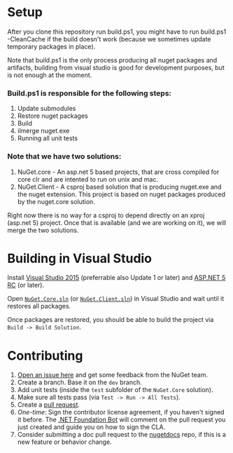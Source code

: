 # Setup
 
After you clone this repository run build.ps1, you might have to run build.ps1 -CleanCache if the build doesn't work (because we sometimes update temporary packages in place).

Note that build.ps1 is the only process producing all nuget packages and artifacts, building from visual studio is good for development purposes, but is not enough at the moment.

### Build.ps1 is responsible for the following steps:

1. Update submodules
1. Restore nuget packages
1. Build
1. ilmerge nuget.exe
1. Running all unit tests

### Note that we have two solutions:

1. NuGet.core - An asp.net 5 based projects, that are cross compiled for core clr and are intented to run on unix and mac.
1. NuGet.Client - A csproj based solution that is producing nuget.exe and the nuget extension. This project is based on nuget packages produced by the nuget.core solution.

Right now there is no way for a csproj to depend directly on an xproj (asp.net 5) project. Once that is available (and we are working on it), we will merge the two solutions.

# Building in Visual Studio

Install [Visual Studio 2015](https://www.visualstudio.com/) (preferrable also Update 1 or later) and [ASP.NET 5 RC](https://get.asp.net/) (or later).

Open [`NuGet.Core.sln`](NuGet.Core.sln) (or [`NuGet.Client.sln`](NuGet.Client.sln)) in Visual Studio and wait until it restores all packages.

Once packages are restored, you should be able to build the project via `Build -> Build Solution`.

# Contributing

1. [Open an issue here](https://github.com/NuGet/Home/issues) and get some feedback from the NuGet team.
1. Create a branch. Base it on the `dev` branch.
1. Add unit tests (inside the `test` subfolder of the `NuGet.Core` solution).
1. Make sure all tests pass (via `Test -> Run -> All Tests`).
1. Create a [pull request](https://github.com/NuGet/NuGet.Client/pulls).
1. _One-time_: Sign the contributor license agreement, if you haven't signed it before. The [.NET Foundation Bot](https://github.com/dnfclas) will comment on the pull request you just created and guide you on how to sign the CLA.
1. Consider submitting a doc pull request to the [nugetdocs](https://github.com/NuGet/NuGetDocs/tree/master/NuGet.Docs) repo, if this is a new feature or behavior change.
